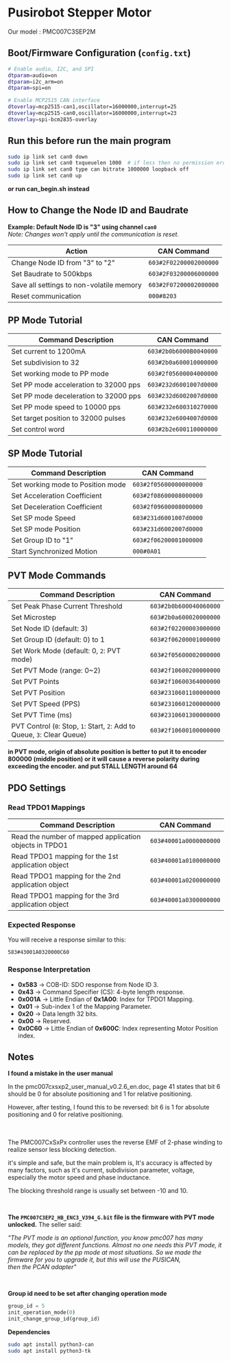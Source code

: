 # Pusirobot Stepper Motor

Our model : PMC007C3SEP2M


## Boot/Firmware Configuration (`config.txt`)

```bash
# Enable audio, I2C, and SPI
dtparam=audio=on
dtparam=i2c_arm=on
dtparam=spi=on

# Enable MCP2515 CAN interface
dtoverlay=mcp2515-can1,oscillator=16000000,interrupt=25
dtoverlay=mcp2515-can0,oscillator=16000000,interrupt=23
dtoverlay=spi-bcm2835-overlay
```
## Run this before run the main program

```bash
sudo ip link set can0 down
sudo ip link set can0 txqueuelen 1000  # if less then no permission error comes
sudo ip link set can0 type can bitrate 1000000 loopback off
sudo ip link set can0 up
```
**or run can_begin.sh instead**



## How to Change the Node ID and Baudrate

**Example: Default Node ID is "3" using channel `can0`**  
*Note: Changes won't apply until the communication is reset.*

| Action                                      | CAN Command                        |
|--------------------------------------------|-----------------------------------|
| Change Node ID from "3" to "2"              | `603#2F02200002000000`             |
| Set Baudrate to 500kbps                     | `603#2F03200006000000`             |
| Save all settings to non-volatile memory    | `603#2F07200002000000`             |
| Reset communication                         | `000#8203`                         |

## PP Mode Tutorial

| Command Description               | CAN Command                        |
|----------------------------------|-----------------------------------|
| Set current to 1200mA             | `603#2b0b6000B0040000`             |
| Set subdivision to 32             | `603#2b0a600010000000`             |
| Set working mode to PP mode       | `603#2f05600004000000`             |
| Set PP mode acceleration to 32000 pps | `603#232d6001007d0000`         |
| Set PP mode deceleration to 32000 pps | `603#232d6002007d0000`         |
| Set PP mode speed to 10000 pps    | `603#232e600310270000`             |
| Set target position to 32000 pulses| `603#232e6004007d0000`             |
| Set control word                  | `603#2b2e600110000000`             |


## SP Mode Tutorial

| Command Description               | CAN Command                        |
|----------------------------------|-----------------------------------|
| Set working mode to Position mode | `603#2f05600000000000`             |
| Set Acceleration Coefficient      | `603#2f08600008000000`             |
| Set Deceleration Coefficient      | `603#2f09600008000000`             |
| Set SP mode Speed| `603#231d6001007d0000`             |
| Set SP mode Position | `603#231d6002007d0000`         |
| Set Group ID to "1"                     | `603#2f06200001000000`             |
| Start Synchronized Motion         | `000#0A01`                         |

## PVT Mode Commands

| Command Description                        | CAN Command                        |
|-------------------------------------------|-----------------------------------|
| Set Peak Phase Current Threshold           | `603#2b0b600040060000`             |
| Set Microstep                              | `603#2b0a600020000000`             |
| Set Node ID (default: 3)                   | `603#2f02200003000000`             |
| Set Group ID (default: 0) to 1             | `603#2f06200001000000`             |
| Set Work Mode (default: 0, `2`: PVT mode)  | `603#2f05600002000000`             |
| Set PVT Mode (range: 0~2)                  | `603#2f10600200000000`             |
| Set PVT Points                             | `603#2f10600364000000`             |
| Set PVT Position                           | `603#2310601100000000`             |
| Set PVT Speed (PPS)                        | `603#2310601200000000`             |
| Set PVT Time (ms)                          | `603#2310601300000000`             |
| PVT Control (`0`: Stop, `1`: Start, `2`: Add to Queue, `3`: Clear Queue) | `603#2f10600100000000` |

**in PVT mode, origin of absolute position is better to put it to encoder 800000 (middle position) or it will cause a reverse polarity during exceeding the encoder. and put STALL LENGTH around 64**

## PDO Settings

### Read TPDO1 Mappings

| Command Description                                      | CAN Command                        |
|----------------------------------------------------------|-----------------------------------|
| Read the number of mapped application objects in TPDO1    | `603#40001a0000000000`             |
| Read TPDO1 mapping for the 1st application object         | `603#40001a0100000000`             |
| Read TPDO1 mapping for the 2nd application object         | `603#40001a0200000000`             |
| Read TPDO1 mapping for the 3rd application object         | `603#40001a0300000000`             |

### Expected Response

You will receive a response similar to this:

`583#43001A0320000C60`

### Response Interpretation

- **0x583** → COB-ID: SDO response from Node ID 3.  
- **0x43** → Command Specifier (CS): 4-byte length response.
- **0x001A** → Little Endian of **0x1A00**: Index for TPDO1 Mapping.  
- **0x01** → Sub-index 1 of the Mapping Parameter.  
- **0x20** → Data length 32 bits.  
- **0x00** → Reserved.  
- **0x0C60** → Little Endian of **0x600C**: Index representing Motor Position index.


## Notes
**I found a mistake in the user manual**

In the pmc007cxsxp2_user_manual_v0.2.6_en.doc, page 41 states that bit 6 should be 0 for absolute positioning and 1 for relative positioning.

However, after testing, I found this to be reversed: bit 6 is 1 for absolute positioning and 0 for relative positioning.

<br><br>
The PMC007CxSxPx controller uses the reverse EMF of 2-phase winding to realize 
sensor less blocking detection.

it's simple and safe, but the main problem is, It's accuracy is affected by many factors, such as it's current, subdivision parameter, voltage, especially the motor speed and phase inductance.


The blocking threshold range is usually set between -10 and 10.

<br>

**The `PMC007C3EP2_HB_ENC3_V394_G.bit` file is the firmware with PVT mode unlocked.** The seller said:

*"The PVT mode is an optional function, you know pmc007 has many models, they got different functions. Almost no one needs this PVT mode, it can be replaced by the pp mode at most situations. So we made the firmware for you to upgrade it, but this will use the PUSICAN, then the PCAN adapter"*


<br>

**Group id need to be set after changing operation mode**
```python
group_id = 5
init_operation_mode(0)
init_change_group_id(group_id)
```



**Dependencies**
```bash
sudo apt install python3-can
sudo apt install python3-tk
```